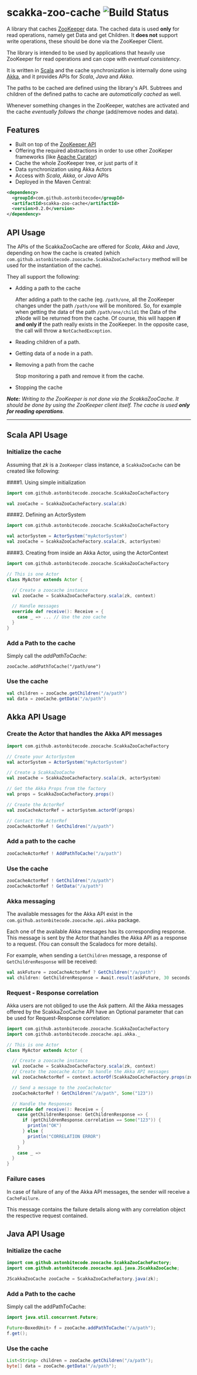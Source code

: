# scakka-zoo-cache ![Build Status](https://travis-ci.org/astonbitecode/scakka-zoo-cache.svg?branch=master)

A library that caches [ZooKeeper](http://zookeeper.apache.org/) data. The cached data is used __only__ for read operations, namely get Data and get Children. It __does not__ support write operations, these should be done via the ZooKeeper Client. 

The library is intended to be used by applications that heavily use ZooKeeper for read operations and can cope with _eventual consistency_.

It is written in [Scala](http://www.scala-lang.org/) and the cache synchronization is internally done using [Akka](http://www.akka.io), and it provides APIs for _Scala_, _Java_ and _Akka_.

The paths to be cached are defined using the library's API. Subtrees and children of the defined paths to cache are _automatically cached_ as well.

Whenever something changes in the ZooKeeper, watches are activated and the cache _eventually follows the change_ (add/remove nodes and data).

## Features

* Built on top of the [ZooKeeper API](http://zookeeper.apache.org/doc/r3.4.9/api/)
* Offering the required abstractions in order to use other ZooKeper frameworks (like [Apache Curator](http://curator.apache.org/))
* Cache the whole ZooKeeper tree, or just parts of it
* Data synchronization using Akka Actors
* Access with _Scala_, _Akka_, or _Java_ APIs
* Deployed in the Maven Central:

```xml
<dependency>
  <groupId>com.github.astonbitecode</groupId>
  <artifactId>scakka-zoo-cache</artifactId>
  <version>0.2.0</version>
</dependency>
```

## API Usage

The APIs of the ScakkaZooCache are offered for _Scala_, _Akka_ and _Java_, depending on how the cache is created (which `com.github.astonbitecode.zoocache.ScakkaZooCacheFactory` method will be used for the instantiation of the cache). 

They all support the following:

* Adding a path to the cache

	After adding a path to the cache (eg. `/path/one`, all the ZooKeeper changes under the path `/path/one` will be monitored.
	So, for example when getting the data of the path `/path/one/child1` the Data of the zNode will be returned from the cache.
	Of course, this will happen __if and only if__ the path really exists in the ZooKeeper.
	In the opposite case, the call will throw a `NotCachedException`.
* Reading children of a path.

* Getting data of a node in a path.

* Removing a path from the cache

	Stop monitoring a path and remove it from the cache.
* Stopping the cache

___Note:___ _Writing to the ZooKeeper is not done via the ScakkaZooCache. It should be done by using the ZooKeeper client itself. The cache is used_ ___only for reading operations___.

---

## Scala API Usage

### Initialize the cache

Assuming that _zk_ is a `ZooKeeper` class instance, a `ScakkaZooCache` can be created like following:

####1.  Using simple initialization

```scala
import com.github.astonbitecode.zoocache.ScakkaZooCacheFactory

val zooCache = ScakkaZooCacheFactory.scala(zk)
```
####2. Defining an ActorSystem

```scala
import com.github.astonbitecode.zoocache.ScakkaZooCacheFactory

val actorSystem = ActorSystem("myActorSystem")
val zooCache = ScakkaZooCacheFactory.scala(zk, actorSystem)
```

####3. Creating from inside an Akka Actor, using the ActorContext

```scala
import com.github.astonbitecode.zoocache.ScakkaZooCacheFactory

// This is one Actor
class MyActor extends Actor {

  // Create a zoocache instance
  val zooCache = ScakkaZooCacheFactory.scala(zk, context)

  // Handle messages
  override def receive(): Receive = {
    case _ => ... // Use the zoo cache
  }
}

```

### Add a Path to the cache

Simply call the _addPathToCache_:

`zooCache.addPathToCache("/path/one")`

### Use the cache

```scala
val children = zooCache.getChildren("/a/path")
val data = zooCache.getData("/a/path")
```

## Akka API Usage

### Create the Actor that handles the Akka API messages

```scala
import com.github.astonbitecode.zoocache.ScakkaZooCacheFactory

// Create your ActorSystem
val actorSystem = ActorSystem("myActorSystem")

// Create a ScakkaZooCache
val zooCache = ScakkaZooCacheFactory.scala(zk, actorSystem)

// Get the Akka Props from the factory
val props = ScakkaZooCacheFactory.props()

// Create the ActorRef
val zooCacheActorRef = actorSystem.actorOf(props)

// Contact the ActorRef
zooCacheActorRef ! GetChildren("/a/path")
```

### Add a path to the cache
```scala
zooCacheActorRef ! AddPathToCache("/a/path")
```

### Use the cache

```scala
zooCacheActorRef ! GetChildren("/a/path")
zooCacheActorRef ! GetData("/a/path")
```
### Akka messaging

The available messages for the Akka API exist in the `com.github.astonbitecode.zoocache.api.akka` package.

Each one of the available Akka messages has its corresponding response. 
This message is sent by the Actor that handles the Akka API as a response to a request. (You can consult the Scaladocs for more details).

For example, when sending a `GetChildren` message, a response of `GetChildrenResponse` will be received:

```scala
val askFuture = zooCacheActorRef ? GetChildren("/a/path")
val children: GetChildrenResponse = Await.result(askFuture, 30 seconds)
```

### Request - Response correlation

Akka users are not obliged to use the Ask pattern. All the Akka messages offered by the ScakkaZooCache API have an Optional parameter that can be used for Request-Response correlation:

```scala
import com.github.astonbitecode.zoocache.ScakkaZooCacheFactory
import com.github.astonbitecode.zoocache.api.akka._

// This is one Actor
class MyActor extends Actor {

  // Create a zoocache instance
  val zooCache = ScakkaZooCacheFactory.scala(zk, context)
  // Create the zoocache Actor to handle the Akka API messages
  val zooCacheActorRef = context.actorOf(ScakkaZooCacheFactory.props(zooCache))

  // Send a message to the zooCacheActor
  zooCacheActorRef ! GetChildren("/a/path", Some("123"))

  // Handle the Responses
  override def receive(): Receive = {
    case getChildrenResponse: GetChildrenResponse => {
      if (getChildrenResponse.correlation == Some("123")) {
        println("OK")
      } else {
        println("CORRELATION ERROR")
      }
    }
    case _ =>
  }
}
```

### Failure cases

In case of failure of any of the Akka API messages, the sender will receive a `CacheFailure`.

This message contains the failure details along with any correlation object the respective request contained.

## Java API Usage

### Initialize the cache

```java
import com.github.astonbitecode.zoocache.ScakkaZooCacheFactory;
import com.github.astonbitecode.zoocache.api.java.JScakkaZooCache;

JScakkaZooCache zooCache = ScakkaZooCacheFactory.java(zk);

```

### Add a Path to the cache

Simply call the addPathToCache:

```java
import java.util.concurrent.Future;

Future<BoxedUnit> f = zooCache.addPathToCache("/a/path");
f.get();

```
### Use the cache

```java
List<String> children = zooCache.getChildren("/a/path");
byte[] data = zooCache.getData("/a/path");
```
